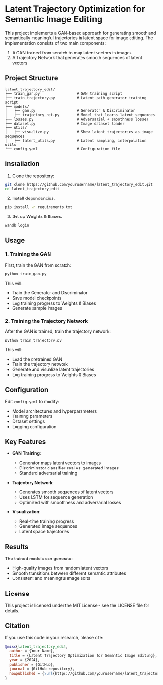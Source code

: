 # Latent Trajectory Optimization for Semantic Image Editing

This project implements a GAN-based approach for generating smooth and semantically meaningful trajectories in latent space for image editing. The implementation consists of two main components:

1. A GAN trained from scratch to map latent vectors to images
2. A Trajectory Network that generates smooth sequences of latent vectors

## Project Structure

```
latent_trajectory_edit/
├── train_gan.py                 # GAN training script
├── train_trajectory.py          # Latent path generator training script
├── models/
│   ├── gan.py                   # Generator & Discriminator
│   ├── trajectory_net.py        # Model that learns latent sequences
├── losses.py                    # Adversarial + smoothness losses
├── dataset.py                   # Image dataset loader
├── utils/
│   ├── visualize.py             # Show latent trajectories as image sequences
│   ├── latent_utils.py          # Latent sampling, interpolation utils
└── config.yaml                  # Configuration file
```

## Installation

1. Clone the repository:
```bash
git clone https://github.com/yourusername/latent_trajectory_edit.git
cd latent_trajectory_edit
```

2. Install dependencies:
```bash
pip install -r requirements.txt
```

3. Set up Weights & Biases:
```bash
wandb login
```

## Usage

### 1. Training the GAN

First, train the GAN from scratch:

```bash
python train_gan.py
```

This will:
- Train the Generator and Discriminator
- Save model checkpoints
- Log training progress to Weights & Biases
- Generate sample images

### 2. Training the Trajectory Network

After the GAN is trained, train the trajectory network:

```bash
python train_trajectory.py
```

This will:
- Load the pretrained GAN
- Train the trajectory network
- Generate and visualize latent trajectories
- Log training progress to Weights & Biases

## Configuration

Edit `config.yaml` to modify:
- Model architectures and hyperparameters
- Training parameters
- Dataset settings
- Logging configuration

## Key Features

- **GAN Training**:
  - Generator maps latent vectors to images
  - Discriminator classifies real vs. generated images
  - Standard adversarial training

- **Trajectory Network**:
  - Generates smooth sequences of latent vectors
  - Uses LSTM for sequence generation
  - Optimized with smoothness and adversarial losses

- **Visualization**:
  - Real-time training progress
  - Generated image sequences
  - Latent space trajectories

## Results

The trained models can generate:
- High-quality images from random latent vectors
- Smooth transitions between different semantic attributes
- Consistent and meaningful image edits

## License

This project is licensed under the MIT License - see the LICENSE file for details.

## Citation

If you use this code in your research, please cite:

```bibtex
@misc{latent_trajectory_edit,
  author = {Your Name},
  title = {Latent Trajectory Optimization for Semantic Image Editing},
  year = {2024},
  publisher = {GitHub},
  journal = {GitHub repository},
  howpublished = {\url{https://github.com/yourusername/latent_trajectory_edit}}
}
``` 